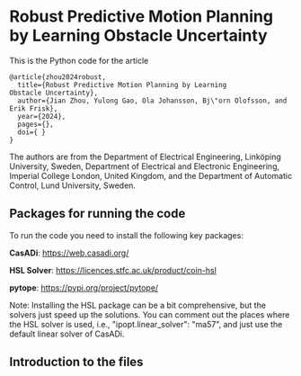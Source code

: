 # Robust Predictive Motion Planning by Learning Obstacle Uncertainty
This is the Python code for the article
```
@article{zhou2024robust,
  title={Robust Predictive Motion Planning by Learning
Obstacle Uncertainty},
  author={Jian Zhou, Yulong Gao, Ola Johansson, Bj\"orn Olofsson, and Erik Frisk},
  year={2024},
  pages={},
  doi={ }
} 
```

The authors are from the Department of Electrical Engineering, Linköping University, Sweden, Department of Electrical and Electronic
Engineering, Imperial College London, United Kingdom, and the Department of Automatic Control, Lund University, Sweden.

## Packages for running the code
To run the code you need to install the following key packages:

**CasADi**: https://web.casadi.org/

**HSL Solver**: https://licences.stfc.ac.uk/product/coin-hsl

**pytope**: https://pypi.org/project/pytope/

Note: Installing the HSL package can be a bit comprehensive, but the solvers just speed up the solutions. You can comment out the places where the HSL solver is used, i.e., "ipopt.linear_solver": "ma57", and just use the default linear solver of CasADi. 

## Introduction to the files


